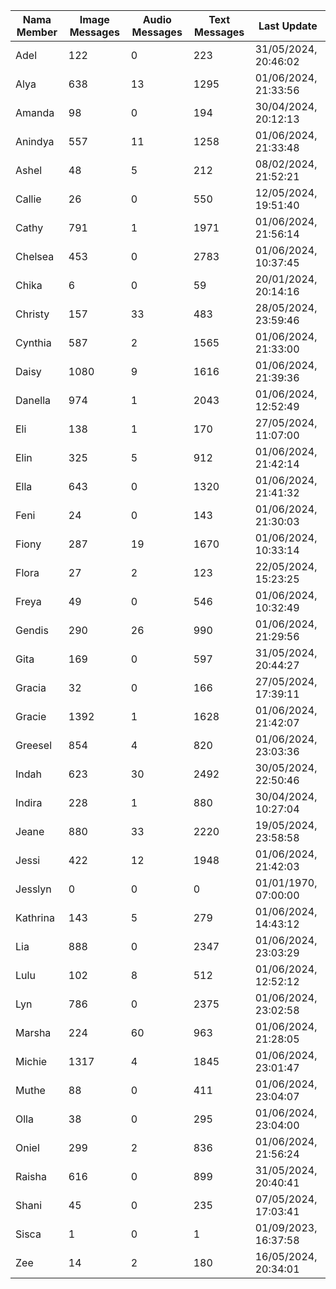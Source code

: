 | Nama Member | Image Messages | Audio Messages | Text Messages | Last Update |
| ------ | -------------- | -------------- | ------------- | ------------ |
| Adel | 122 | 0 | 223 | 31/05/2024, 20:46:02 |
| Alya | 638 | 13 | 1295 | 01/06/2024, 21:33:56 |
| Amanda | 98 | 0 | 194 | 30/04/2024, 20:12:13 |
| Anindya | 557 | 11 | 1258 | 01/06/2024, 21:33:48 |
| Ashel | 48 | 5 | 212 | 08/02/2024, 21:52:21 |
| Callie | 26 | 0 | 550 | 12/05/2024, 19:51:40 |
| Cathy | 791 | 1 | 1971 | 01/06/2024, 21:56:14 |
| Chelsea | 453 | 0 | 2783 | 01/06/2024, 10:37:45 |
| Chika | 6 | 0 | 59 | 20/01/2024, 20:14:16 |
| Christy | 157 | 33 | 483 | 28/05/2024, 23:59:46 |
| Cynthia | 587 | 2 | 1565 | 01/06/2024, 21:33:00 |
| Daisy | 1080 | 9 | 1616 | 01/06/2024, 21:39:36 |
| Danella | 974 | 1 | 2043 | 01/06/2024, 12:52:49 |
| Eli | 138 | 1 | 170 | 27/05/2024, 11:07:00 |
| Elin | 325 | 5 | 912 | 01/06/2024, 21:42:14 |
| Ella | 643 | 0 | 1320 | 01/06/2024, 21:41:32 |
| Feni | 24 | 0 | 143 | 01/06/2024, 21:30:03 |
| Fiony | 287 | 19 | 1670 | 01/06/2024, 10:33:14 |
| Flora | 27 | 2 | 123 | 22/05/2024, 15:23:25 |
| Freya | 49 | 0 | 546 | 01/06/2024, 10:32:49 |
| Gendis | 290 | 26 | 990 | 01/06/2024, 21:29:56 |
| Gita | 169 | 0 | 597 | 31/05/2024, 20:44:27 |
| Gracia | 32 | 0 | 166 | 27/05/2024, 17:39:11 |
| Gracie | 1392 | 1 | 1628 | 01/06/2024, 21:42:07 |
| Greesel | 854 | 4 | 820 | 01/06/2024, 23:03:36 |
| Indah | 623 | 30 | 2492 | 30/05/2024, 22:50:46 |
| Indira | 228 | 1 | 880 | 30/04/2024, 10:27:04 |
| Jeane | 880 | 33 | 2220 | 19/05/2024, 23:58:58 |
| Jessi | 422 | 12 | 1948 | 01/06/2024, 21:42:03 |
| Jesslyn | 0 | 0 | 0 | 01/01/1970, 07:00:00 |
| Kathrina | 143 | 5 | 279 | 01/06/2024, 14:43:12 |
| Lia | 888 | 0 | 2347 | 01/06/2024, 23:03:29 |
| Lulu | 102 | 8 | 512 | 01/06/2024, 12:52:12 |
| Lyn | 786 | 0 | 2375 | 01/06/2024, 23:02:58 |
| Marsha | 224 | 60 | 963 | 01/06/2024, 21:28:05 |
| Michie | 1317 | 4 | 1845 | 01/06/2024, 23:01:47 |
| Muthe | 88 | 0 | 411 | 01/06/2024, 23:04:07 |
| Olla | 38 | 0 | 295 | 01/06/2024, 23:04:00 |
| Oniel | 299 | 2 | 836 | 01/06/2024, 21:56:24 |
| Raisha | 616 | 0 | 899 | 31/05/2024, 20:40:41 |
| Shani | 45 | 0 | 235 | 07/05/2024, 17:03:41 |
| Sisca | 1 | 0 | 1 | 01/09/2023, 16:37:58 |
| Zee | 14 | 2 | 180 | 16/05/2024, 20:34:01 |
